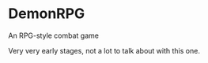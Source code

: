 # DemonRPG
An RPG-style combat game

Very very early stages, not a lot to talk about with this one.
